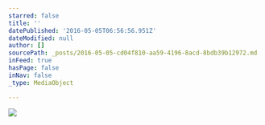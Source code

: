 ```yaml
---
starred: false
title: ''
datePublished: '2016-05-05T06:56:56.951Z'
dateModified: null
author: []
sourcePath: _posts/2016-05-05-cd04f810-aa59-4196-8acd-8bdb39b12972.md
inFeed: true
hasPage: false
inNav: false
_type: MediaObject

---
```

![](https://the-grid-user-content.s3-us-west-2.amazonaws.com/d58c5ecf-3251-4d2d-8577-876faaafbdd9.jpg)